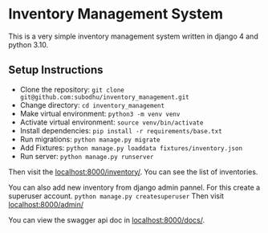 # Inventory Management System

This is a very simple inventory management system written in django 4 and python 3.10.

## Setup Instructions
- Clone the repository:
    `git clone git@github.com:subodhu/inventory_management.git`
- Change directory:
    `cd inventory_management`
- Make virtual environment:
    `python3 -m venv venv`
- Activate virtual environment:
    `source venv/bin/activate`
- Install dependencies:
    `pip install -r requirements/base.txt`
- Run migrations:
    `python manage.py migrate`
- Add Fixtures:
    `python manage.py loaddata fixtures/inventory.json`
- Run server:
    `python manage.py runserver`

Then visit the [localhost:8000/inventory/](http://localhost:8000/inventory/). You can see the list of inventories.


You can also add new inventory from django admin pannel. For this create a superuser account.
`python manage.py createsuperuser`
Then visit [localhost:8000/admin/](http://localhost:8000/admin/)

You can view the swagger api doc in [localhost:8000/docs/](htpp://localhost:8000/docs/).
